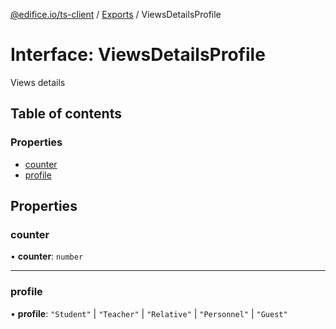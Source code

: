 [@edifice.io/ts-client](../README.md) / [Exports](../modules.md) / ViewsDetailsProfile

# Interface: ViewsDetailsProfile

Views details

## Table of contents

### Properties

- [counter](ViewsDetailsProfile.md#counter)
- [profile](ViewsDetailsProfile.md#profile)

## Properties

### counter

• **counter**: `number`

___

### profile

• **profile**: ``"Student"`` \| ``"Teacher"`` \| ``"Relative"`` \| ``"Personnel"`` \| ``"Guest"``
